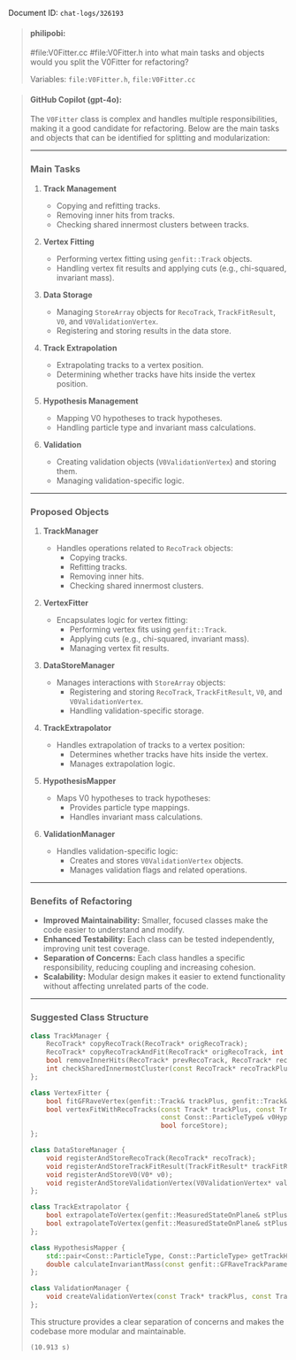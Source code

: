 Document ID: `chat-logs/326193`

<blockquote>

#### philipobi:
#file:V0Fitter.cc  #file:V0Fitter.h  into what main tasks and objects would you split the V0Fitter for refactoring?

Variables: `file:V0Fitter.h`, `file:V0Fitter.cc`

</blockquote>

<blockquote>

#### GitHub Copilot (gpt-4o):

The `V0Fitter` class is complex and handles multiple responsibilities, making it a good candidate for refactoring. Below are the main tasks and objects that can be identified for splitting and modularization:

---

### **Main Tasks**
1. **Track Management**
   - Copying and refitting tracks.
   - Removing inner hits from tracks.
   - Checking shared innermost clusters between tracks.

2. **Vertex Fitting**
   - Performing vertex fitting using `genfit::Track` objects.
   - Handling vertex fit results and applying cuts (e.g., chi-squared, invariant mass).

3. **Data Storage**
   - Managing `StoreArray` objects for `RecoTrack`, `TrackFitResult`, `V0`, and `V0ValidationVertex`.
   - Registering and storing results in the data store.

4. **Track Extrapolation**
   - Extrapolating tracks to a vertex position.
   - Determining whether tracks have hits inside the vertex position.

5. **Hypothesis Management**
   - Mapping V0 hypotheses to track hypotheses.
   - Handling particle type and invariant mass calculations.

6. **Validation**
   - Creating validation objects (`V0ValidationVertex`) and storing them.
   - Managing validation-specific logic.

---

### **Proposed Objects**
1. **TrackManager**
   - Handles operations related to `RecoTrack` objects:
     - Copying tracks.
     - Refitting tracks.
     - Removing inner hits.
     - Checking shared innermost clusters.

2. **VertexFitter**
   - Encapsulates logic for vertex fitting:
     - Performing vertex fits using `genfit::Track`.
     - Applying cuts (e.g., chi-squared, invariant mass).
     - Managing vertex fit results.

3. **DataStoreManager**
   - Manages interactions with `StoreArray` objects:
     - Registering and storing `RecoTrack`, `TrackFitResult`, `V0`, and `V0ValidationVertex`.
     - Handling validation-specific storage.

4. **TrackExtrapolator**
   - Handles extrapolation of tracks to a vertex position:
     - Determines whether tracks have hits inside the vertex.
     - Manages extrapolation logic.

5. **HypothesisMapper**
   - Maps V0 hypotheses to track hypotheses:
     - Provides particle type mappings.
     - Handles invariant mass calculations.

6. **ValidationManager**
   - Handles validation-specific logic:
     - Creates and stores `V0ValidationVertex` objects.
     - Manages validation flags and related operations.

---

### **Benefits of Refactoring**
- **Improved Maintainability:** Smaller, focused classes make the code easier to understand and modify.
- **Enhanced Testability:** Each class can be tested independently, improving unit test coverage.
- **Separation of Concerns:** Each class handles a specific responsibility, reducing coupling and increasing cohesion.
- **Scalability:** Modular design makes it easier to extend functionality without affecting unrelated parts of the code.

---

### **Suggested Class Structure**
```cpp
class TrackManager {
    RecoTrack* copyRecoTrack(RecoTrack* origRecoTrack);
    RecoTrack* copyRecoTrackAndFit(RecoTrack* origRecoTrack, int trackPDG);
    bool removeInnerHits(RecoTrack* prevRecoTrack, RecoTrack* recoTrack, int trackPDG, const ROOT::Math::XYZVector& vertexPosition);
    int checkSharedInnermostCluster(const RecoTrack* recoTrackPlus, const RecoTrack* recoTrackMinus);
};

class VertexFitter {
    bool fitGFRaveVertex(genfit::Track& trackPlus, genfit::Track& trackMinus, genfit::GFRaveVertex& vertex);
    bool vertexFitWithRecoTracks(const Track* trackPlus, const Track* trackMinus, RecoTrack* recoTrackPlus, RecoTrack* recoTrackMinus,
                                 const Const::ParticleType& v0Hypothesis, unsigned int& hasInnerHitStatus, ROOT::Math::XYZVector& vertexPos,
                                 bool forceStore);
};

class DataStoreManager {
    void registerAndStoreRecoTrack(RecoTrack* recoTrack);
    void registerAndStoreTrackFitResult(TrackFitResult* trackFitResult);
    void registerAndStoreV0(V0* v0);
    void registerAndStoreValidationVertex(V0ValidationVertex* validationVertex);
};

class TrackExtrapolator {
    bool extrapolateToVertex(genfit::MeasuredStateOnPlane& stPlus, genfit::MeasuredStateOnPlane& stMinus, const ROOT::Math::XYZVector& vertexPosition);
    bool extrapolateToVertex(genfit::MeasuredStateOnPlane& stPlus, genfit::MeasuredStateOnPlane& stMinus, const ROOT::Math::XYZVector& vertexPosition, unsigned int& hasInnerHitStatus);
};

class HypothesisMapper {
    std::pair<Const::ParticleType, Const::ParticleType> getTrackHypotheses(const Const::ParticleType& v0Hypothesis) const;
    double calculateInvariantMass(const genfit::GFRaveTrackParameters* tr0, const genfit::GFRaveTrackParameters* tr1, Const::ParticleType particleType);
};

class ValidationManager {
    void createValidationVertex(const Track* trackPlus, const Track* trackMinus, const genfit::GFRaveVertex& vertex);
};
```

This structure provides a clear separation of concerns and makes the codebase more modular and maintainable.

`(10.913 s)`

</blockquote>


